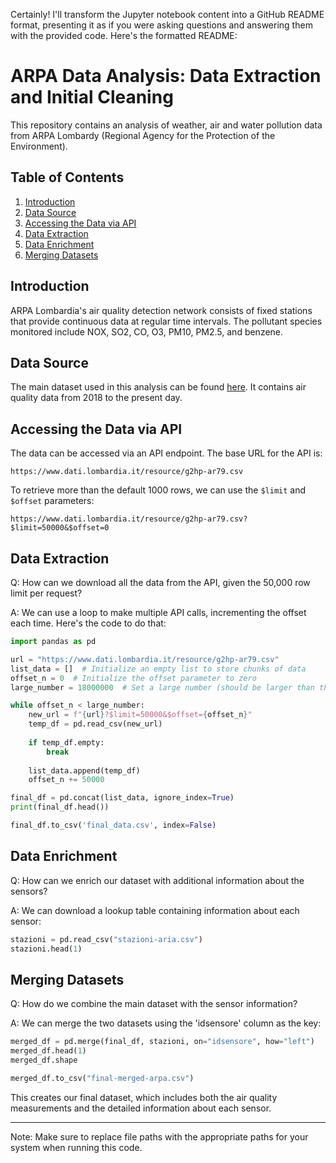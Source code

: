 Certainly! I'll transform the Jupyter notebook content into a GitHub README format, presenting it as if you were asking questions and answering them with the provided code. Here's the formatted README:

# ARPA Data Analysis: Data Extraction and Initial Cleaning

This repository contains an analysis of weather, air and water pollution data from ARPA Lombardy (Regional Agency for the Protection of the Environment).

## Table of Contents
1. [Introduction](#introduction)
2. [Data Source](#data-source)
3. [Accessing the Data via API](#accessing-the-data-via-api)
4. [Data Extraction](#data-extraction)
5. [Data Enrichment](#data-enrichment)
6. [Merging Datasets](#merging-datasets)

## Introduction

ARPA Lombardia's air quality detection network consists of fixed stations that provide continuous data at regular time intervals. The pollutant species monitored include NOX, SO2, CO, O3, PM10, PM2.5, and benzene.

## Data Source

The main dataset used in this analysis can be found [here](https://www.dati.lombardia.it/Ambiente/Dati-sensori-aria-dal-2018/g2hp-ar79/about_data). It contains air quality data from 2018 to the present day.

## Accessing the Data via API

The data can be accessed via an API endpoint. The base URL for the API is:

```
https://www.dati.lombardia.it/resource/g2hp-ar79.csv
```

To retrieve more than the default 1000 rows, we can use the `$limit` and `$offset` parameters:

```
https://www.dati.lombardia.it/resource/g2hp-ar79.csv?$limit=50000&$offset=0
```

## Data Extraction

Q: How can we download all the data from the API, given the 50,000 row limit per request?

A: We can use a loop to make multiple API calls, incrementing the offset each time. Here's the code to do that:

```python
import pandas as pd

url = "https://www.dati.lombardia.it/resource/g2hp-ar79.csv"
list_data = []  # Initialize an empty list to store chunks of data
offset_n = 0  # Initialize the offset parameter to zero
large_number = 18000000  # Set a large number (should be larger than the rows in the dataset)

while offset_n < large_number:
    new_url = f"{url}?$limit=50000&$offset={offset_n}"
    temp_df = pd.read_csv(new_url)
    
    if temp_df.empty:
        break
    
    list_data.append(temp_df)
    offset_n += 50000

final_df = pd.concat(list_data, ignore_index=True)
print(final_df.head())

final_df.to_csv('final_data.csv', index=False)
```

## Data Enrichment

Q: How can we enrich our dataset with additional information about the sensors?

A: We can download a lookup table containing information about each sensor:

```python
stazioni = pd.read_csv("stazioni-aria.csv")
stazioni.head(1)
```

## Merging Datasets

Q: How do we combine the main dataset with the sensor information?

A: We can merge the two datasets using the 'idsensore' column as the key:

```python
merged_df = pd.merge(final_df, stazioni, on="idsensore", how="left")
merged_df.head(1)
merged_df.shape

merged_df.to_csv("final-merged-arpa.csv")
```

This creates our final dataset, which includes both the air quality measurements and the detailed information about each sensor.

---

Note: Make sure to replace file paths with the appropriate paths for your system when running this code.
